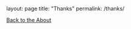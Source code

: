 layout: page
title: "Thanks"
permalink: /thanks/

 <a href="https://kaseypocius.github.io/MUMT306-MagicMappedKettle/about"> Back to the About</a>
